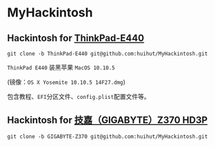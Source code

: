 # MyHackintosh

## Hackintosh for [ThinkPad-E440](https://github.com/huihut/MyHackintosh/tree/ThinkPad-E440)

```
git clone -b ThinkPad-E440 git@github.com:huihut/MyHackintosh.git
```

`ThinkPad E440` 装黑苹果 `MacOS 10.10.5`

(镜像：`OS X Yosemite 10.10.5 14F27.dmg`)

包含教程、`EFI`分区文件、`config.plist`配置文件等。

## Hackintosh for [技嘉（GIGABYTE）Z370 HD3P](https://github.com/huihut/MyHackintosh/tree/GIGABYTE-Z370)

```
git clone -b GIGABYTE-Z370 git@github.com:huihut/MyHackintosh.git
```
